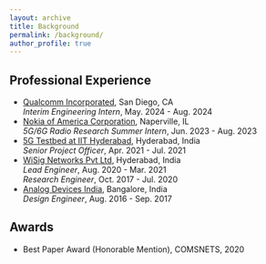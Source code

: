 ```yaml
---
layout: archive
title: Background
permalink: /background/
author_profile: true
---
```

<h2> <strong> Professional Experience</strong> </h2>
<ul>
  <li>
    <a href="https://www.qualcomm.com/">Qualcomm Incorporated</a>, San Diego, CA <br>
    <i>Interim Engineering Intern</i>, May. 2024 - Aug. 2024
  </li>	  
  <li>
    <a href="https://www.nokia.com/">Nokia of America Corporation</a>, Naperville, IL <br>
    <i>5G/6G Radio Research Summer Intern</i>, Jun. 2023 - Aug. 2023
  </li>
  <li>
    <a href="http://5g.iith.ac.in/">5G Testbed at IIT Hyderabad</a>, Hyderabad, India <br>
    <i>Senior Project Officer</i>, Apr. 2021 - Jul. 2021
  </li>
  <li>
    <a href="https://wisig.com/">WiSig Networks Pvt Ltd</a>, Hyderabad, India <br>
    <i>Lead Engineer</i>, Aug. 2020 - Mar. 2021 <br>
    <i>Research Engineer</i>, Oct. 2017 - Jul. 2020
  </li>
  <li>
    <a href="https://www.analog.com/en/index.html">Analog Devices India</a>, Bangalore, India <br>
    <i>Design Engineer</i>, Aug. 2016 - Sep. 2017
  </li>		
</ul>

<h2> <strong> Awards</strong> </h2>
<ul>
<li> Best Paper Award (Honorable Mention), COMSNETS, 2020  </li>		
</ul>
